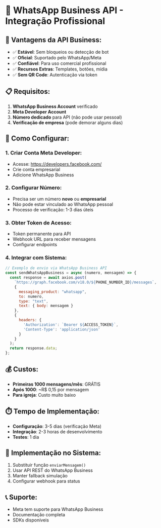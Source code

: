 # 📱 WhatsApp Business API - Integração Profissional

## 🌟 **Vantagens da API Business:**
- ✅ **Estável**: Sem bloqueios ou detecção de bot
- ✅ **Oficial**: Suportado pelo WhatsApp/Meta
- ✅ **Confiável**: Para uso comercial profissional
- ✅ **Recursos Extras**: Templates, botões, mídia
- ✅ **Sem QR Code**: Autenticação via token

## 📋 **Requisitos:**
1. **WhatsApp Business Account** verificado
2. **Meta Developer Account**
3. **Número dedicado** para API (não pode usar pessoal)
4. **Verificação de empresa** (pode demorar alguns dias)

## 🚀 **Como Configurar:**

### 1. **Criar Conta Meta Developer:**
- Acesse: https://developers.facebook.com/
- Crie conta empresarial
- Adicione WhatsApp Business

### 2. **Configurar Número:**
- Precisa ser um número **novo** ou **empresarial**
- Não pode estar vinculado ao WhatsApp pessoal
- Processo de verificação: 1-3 dias úteis

### 3. **Obter Token de Acesso:**
- Token permanente para API
- Webhook URL para receber mensagens
- Configurar endpoints

### 4. **Integrar com Sistema:**
```javascript
// Exemplo de envio via WhatsApp Business API
const sendWhatsAppBusiness = async (numero, mensagem) => {
  const response = await axios.post(
    `https://graph.facebook.com/v18.0/${PHONE_NUMBER_ID}/messages`,
    {
      messaging_product: "whatsapp",
      to: numero,
      type: "text",
      text: { body: mensagem }
    },
    {
      headers: {
        'Authorization': `Bearer ${ACCESS_TOKEN}`,
        'Content-Type': 'application/json'
      }
    }
  );
  return response.data;
};
```

## 💰 **Custos:**
- **Primeiras 1000 mensagens/mês**: GRÁTIS
- **Após 1000**: ~R$ 0,15 por mensagem
- **Para igreja**: Custo muito baixo

## ⏱️ **Tempo de Implementação:**
- **Configuração**: 3-5 dias (verificação Meta)
- **Integração**: 2-3 horas de desenvolvimento
- **Testes**: 1 dia

## 🔧 **Implementação no Sistema:**
1. Substituir função `enviarMensagem()` 
2. Usar API REST do WhatsApp Business
3. Manter fallback simulação
4. Configurar webhook para status

## 📞 **Suporte:**
- Meta tem suporte para WhatsApp Business
- Documentação completa
- SDKs disponíveis